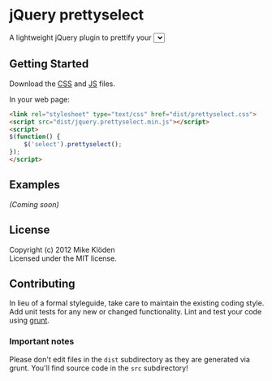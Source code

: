 # jQuery prettyselect

A lightweight jQuery plugin to prettify your <select> elements without replacing their default behaviour.

## Getting Started
Download the [CSS] and [JS] files.

[js]: https://raw.github.com/mikekloeden/prettyselect/master/dist/jquery.prettyselect.min.js
[css]: https://raw.github.com/mikekloeden/prettyselect/master/dist/prettyselect.css

In your web page:

```html
<link rel="stylesheet" type="text/css" href="dist/prettyselect.css">
<script src="dist/jquery.prettyselect.min.js"></script>
<script>
$(function() {
    $('select').prettyselect();
});
</script>
```

## Examples
_(Coming soon)_

## License
Copyright (c) 2012 Mike Klöden  
Licensed under the MIT license.

## Contributing
In lieu of a formal styleguide, take care to maintain the existing coding style. Add unit tests for any new or changed functionality. Lint and test your code using [grunt](https://github.com/cowboy/grunt).

### Important notes
Please don't edit files in the `dist` subdirectory as they are generated via grunt. You'll find source code in the `src` subdirectory!
